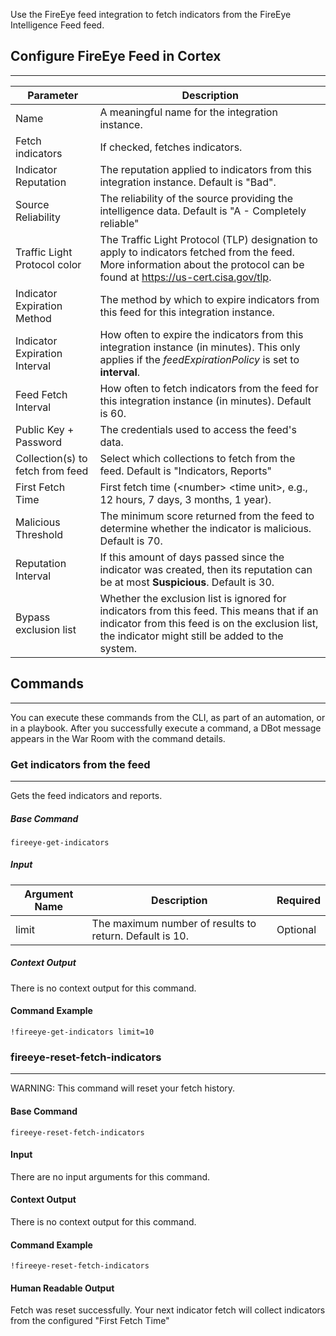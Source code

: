 
Use the FireEye feed integration to fetch indicators from the FireEye Intelligence Feed feed.

## Configure FireEye Feed in Cortex

---


| Parameter | Description |
| --- | --- |
| Name | A meaningful name for the integration instance. |
| Fetch indicators | If checked, fetches indicators. |
| Indicator Reputation | The reputation applied to indicators from this integration instance. Default is "Bad". |
| Source Reliability | The reliability of the source providing the intelligence data. Default is "A - Completely reliable" |
| Traffic Light Protocol color | The Traffic Light Protocol (TLP) designation to apply to indicators fetched from the feed. More information about the protocol can be found at https://us-cert.cisa.gov/tlp. |
| Indicator Expiration Method | The method by which to expire indicators from this feed for this integration instance. |
| Indicator Expiration Interval | How often to expire the indicators from this integration instance (in minutes). This only applies if the *feedExpirationPolicy* is set to **interval**.|
| Feed Fetch Interval | How often to fetch indicators from the feed for this integration instance (in minutes). Default is 60. | 
| Public Key + Password | The credentials used to access the feed's data. | 
| Collection(s) to fetch from feed | Select which collections to fetch from the feed. Default is "Indicators, Reports" |
| First Fetch Time | First fetch time (\<number\> \<time unit\>, e.g., 12 hours, 7 days, 3 months, 1 year). |
| Malicious Threshold | The minimum score returned from the feed to determine whether the indicator is malicious. Default is 70. | 
| Reputation Interval | If this amount of days passed since the indicator was created, then its reputation can be at most **Suspicious**. Default is 30. | 
| Bypass exclusion list | Whether the exclusion list is ignored for indicators from this feed. This means that if an indicator from this feed is on the exclusion list, the indicator might still be added to the system. |



## Commands

---
You can execute these commands from the CLI, as part of an automation, or in a playbook.
After you successfully execute a command, a DBot message appears in the War Room with the command details.

### Get indicators from the feed

---
Gets the feed indicators and reports.

##### Base Command

`fireeye-get-indicators`

##### Input

| **Argument Name** | **Description** | **Required** |
| --- | --- | --- |
| limit | The maximum number of results to return. Default is 10. | Optional | 


##### Context Output

There is no context output for this command.

#### Command Example

```!fireeye-get-indicators limit=10```


### fireeye-reset-fetch-indicators

***
WARNING: This command will reset your fetch history.

#### Base Command

`fireeye-reset-fetch-indicators`

#### Input

There are no input arguments for this command.

#### Context Output

There is no context output for this command.

#### Command Example

```!fireeye-reset-fetch-indicators```

#### Human Readable Output

Fetch was reset successfully. Your next indicator fetch will collect indicators from the configured "First Fetch Time"
